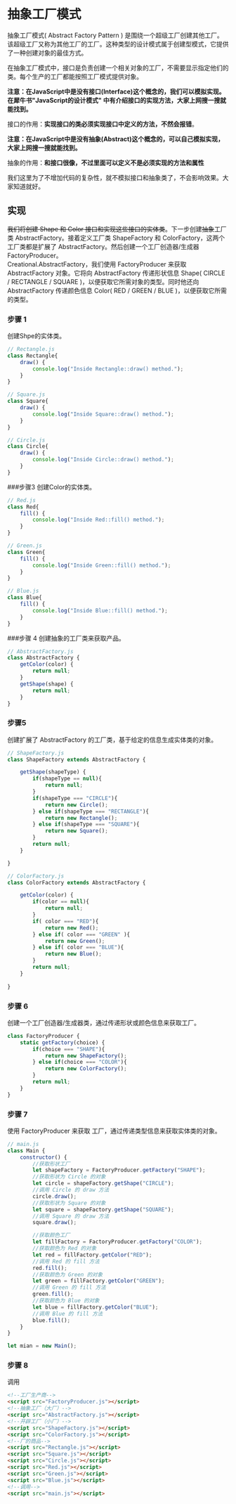 # 抽象工厂模式

抽象工厂模式( Abstract Factory Pattern ) 是围绕一个超级工厂创建其他工厂。该超级工厂又称为其他工厂的工厂。这种类型的设计模式属于创建型模式，它提供了一种创建对象的最佳方式。
  
 在抽象工厂模式中，接口是负责创建一个相关对象的工厂，不需要显示指定他们的类。每个生产的工厂都能按照工厂模式提供对象。
 
 
 **注意：在JavaScript中是没有接口(Interface)这个概念的，我们可以模拟实现。在犀牛书"JavaScript的设计模式" 中有介绍接口的实现方法，大家上网搜一搜就能找到。**
   
 接口的作用：**实现接口的类必须实现接口中定义的方法，不然会报错**。   
 
 **注意：在JavaScript中是没有抽象(Abstract)这个概念的，可以自己模拟实现，大家上网搜一搜就能找到。**
 
 抽象的作用：**和接口很像，不过里面可以定义不是必须实现的方法和属性**
 
 我们这里为了不增加代码的复杂性，就不模拟接口和抽象类了，不会影响效果。大家知道就好。
 
 
## 实现
~~我们将创建 Shape 和 Color 接口和实现这些接口的实体类~~。下一步创建~~抽象~~工厂类 AbstractFactory。接着定义工厂类 ShapeFactory 和 ColorFactory，这两个工厂类都是扩展了 AbstractFactory。然后创建一个工厂创造器/生成器 FactoryProducer。  
Creational.AbstractFactory，我们使用 FactoryProducer 来获取 AbstractFactory 对象。它将向 AbstractFactory 传递形状信息 Shape( CIRCLE / RECTANGLE / SQUARE )，以便获取它所需对象的类型。同时他还向 AbstractFactory 传递颜色信息 Color( RED / GREEN / BLUE )，以便获取它所需的类型。
 

 ### 步骤 1
创建Shpe的实体类。
```javascript
// Rectangle.js
class Rectangle{
    draw() {
        console.log("Inside Rectangle::draw() method.");
    }
}

// Square.js
class Square{
    draw() {
        console.log("Inside Square::draw() method.");
    }
}

// Circle.js
class Circle{
    draw() {
        console.log("Inside Circle::draw() method.");
    }
}
```

###步骤3
创建Color的实体类。
```javascript
// Red.js
class Red{
    fill() {
        console.log("Inside Red::fill() method.");
    }
}

// Green.js
class Green{
    fill() {
        console.log("Inside Green::fill() method.");
    }
}

// Blue.js
class Blue{
    fill() {
        console.log("Inside Blue::fill() method.");
    }
}
```

###步骤 4
创建抽象的工厂类来获取产品。

```js
// AbstractFactory.js
class AbstractFactory {
    getColor(color) {
        return null;
    }
    getShape(shape) {
        return null;
    }
}
```

### 步骤5
创建扩展了 AbstractFactory 的工厂类，基于给定的信息生成实体类的对象。

```js
// ShapeFactory.js
class ShapeFactory extends AbstractFactory {

    getShape(shapeType) {
        if(shapeType == null){
            return null;
        }
        if(shapeType === "CIRCLE"){
            return new Circle();
        } else if(shapeType === "RECTANGLE"){
            return new Rectangle();
        } else if(shapeType === "SQUARE"){
            return new Square();
        }
        return null;
    }

}

// ColorFactory.js
class ColorFactory extends AbstractFactory {

    getColor(color) {
        if(color == null){
            return null;
        }
        if( color === "RED"){
            return new Red();
        } else if( color === "GREEN" ){
            return new Green();
        } else if( color === "BLUE"){
            return new Blue();
        }
        return null;
    }
    
}

```

### 步骤 6
创建一个工厂创造器/生成器类，通过传递形状或颜色信息来获取工厂。

```js
class FactoryProducer {
    static getFactory(choice) {
        if(choice === "SHAPE"){
            return new ShapeFactory();
        } else if(choice === "COLOR"){
            return new ColorFactory();
        }
        return null;
    }
}
````    



### 步骤 7
使用 FactoryProducer 来获取 工厂，通过传递类型信息来获取实体类的对象。

```js
// main.js
class Main {
    constructor() {
        //获取形状工厂
        let shapeFactory = FactoryProducer.getFactory("SHAPE");
        //获取形状为 Circle 的对象
        let circle = shapeFactory.getShape("CIRCLE");
        //调用 Circle 的 draw 方法
        circle.draw();
        //获取形状为 Square 的对象
        let square = shapeFactory.getShape("SQUARE");
        //调用 Square 的 draw 方法
        square.draw();

        //获取颜色工厂
        let fillFactory = FactoryProducer.getFactory("COLOR");
        //获取颜色为 Red 的对象
        let red = fillFactory.getColor("RED");
        //调用 Red 的 fill 方法
        red.fill();
        //获取颜色为 Green 的对象
        let green = fillFactory.getColor("GREEN");
        //调用 Green 的 fill 方法
        green.fill();
        //获取颜色为 Blue 的对象
        let blue = fillFactory.getColor("BLUE");
        //调用 Blue 的 fill 方法
        blue.fill();
    }
}

let mian = new Main();
```

### 步骤 8
调用
```html
<!--工厂生产商-->
<script src="FactoryProducer.js"></script>
<!--抽象工厂（大厂）-->
<script src="AbstractFactory.js"></script>
<!--开辟工厂（小厂）-->
<script src="ShapeFactory.js"></script>
<script src="ColorFactory.js"></script>
<!--厂的商品-->
<script src="Rectangle.js"></script>
<script src="Square.js"></script>
<script src="Circle.js"></script>
<script src="Red.js"></script>
<script src="Green.js"></script>
<script src="Blue.js"></script>
<!--调用-->
<script src="main.js"></script>
```

